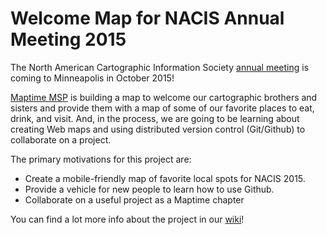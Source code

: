 Welcome Map for NACIS Annual Meeting 2015
==========

The North American Cartographic Information Society [annual meeting](http://nacis.org/annual-meeting/current-meeting/) is coming to Minneapolis in October 2015!

[Maptime MSP](http://wwww.meetup.com/MaptimeMSP/) is building a map to welcome our cartographic brothers and sisters and provide them with a map of some of our favorite places to eat, drink, and visit.  And, in the process, we are going to be learning about creating Web maps and using distributed version control (Git/Github) to collaborate on a project.

The primary motivations for this project are:
 -    Create a mobile-friendly map of favorite local spots for NACIS 2015.
 -    Provide a vehicle for new people to learn how to use Github.
 -    Collaborate on a useful project as a Maptime chapter
 
You can find a lot more info about the project in our [wiki](../../wiki)!



